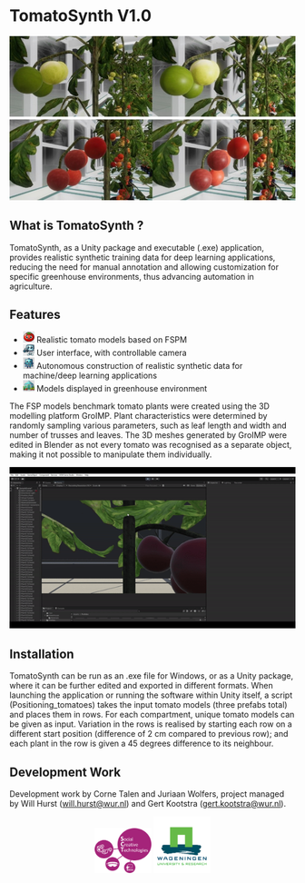 # TomatoSynth V1.0
![TomatoSynth Visual Example](https://github.com/SCT-lab/TomatoSynth/blob/main/Images/greenhouse3.jpg)


## What is TomatoSynth ?
TomatoSynth, as a Unity package and executable (.exe) application, provides realistic synthetic training data for deep learning applications, reducing the need for manual annotation and allowing customization for specific greenhouse environments, thus advancing automation in agriculture.

## Features

* <img src="https://github.com/SCT-lab/TomatoSynth/blob/main/Images/TC.png" width="20"> Realistic tomato models based on FSPM 
* <img src="https://github.com/SCT-lab/TomatoSynth/blob/main/Images/VC.png" width="20"> User interface, with controllable camera 
* <img src="https://github.com/SCT-lab/TomatoSynth/blob/main/Images/ML.png" width="20"> Autonomous construction of realistic synthetic data for machine/deep learning applications
* <img src="https://github.com/SCT-lab/TomatoSynth/blob/main/Images/GC.png" width="20"> Models displayed in greenhouse environment

The FSP models benchmark tomato plants were created using the 3D modelling platform GroIMP. Plant characteristics were determined by randomly sampling various parameters, such as leaf length and width and number of trusses and leaves. The 3D meshes generated by GroIMP were edited in Blender as not every tomato was recognised as a separate object, making it not possible to manipulate them individually. 

<p align="center">
 <img src="https://github.com/SCT-lab/TomatoSynth/blob/main/Images/TS.gif">
</p>

## Installation
TomatoSynth can be run as an .exe file for Windows, or as a Unity package, where it can be further edited and exported in different formats. When launching the application or running the software within Unity itself, a script (Positioning_tomatoes) takes the input tomato models (three prefabs total) and places them in rows. For each compartment, unique tomato models can be given as input. Variation in the rows is realised by starting each row on a different start position (difference of 2 cm compared to previous row); and each plant in the row is given a 45 degrees difference to its neighbour. 


## Development Work
Development work by Corne Talen and Juriaan Wolfers, project managed by Will Hurst (will.hurst@wur.nl) and Gert Kootstra (gert.kootstra@wur.nl).

<p align="center">
  <a href="https://www.linkedin.com/company/sct-lab"><img src="https://github.com/SCT-lab/DigiFungi/blob/main/images/SCT-WUR.png" alt="SCT Lab" width="100"></a>
  <a href="https://www.wur.nl/en.htm"><img src="https://github.com/SCT-lab/DigiFungi/blob/main/images/Wur-logo.png" alt="WUR" width="100"></a>
</p>
